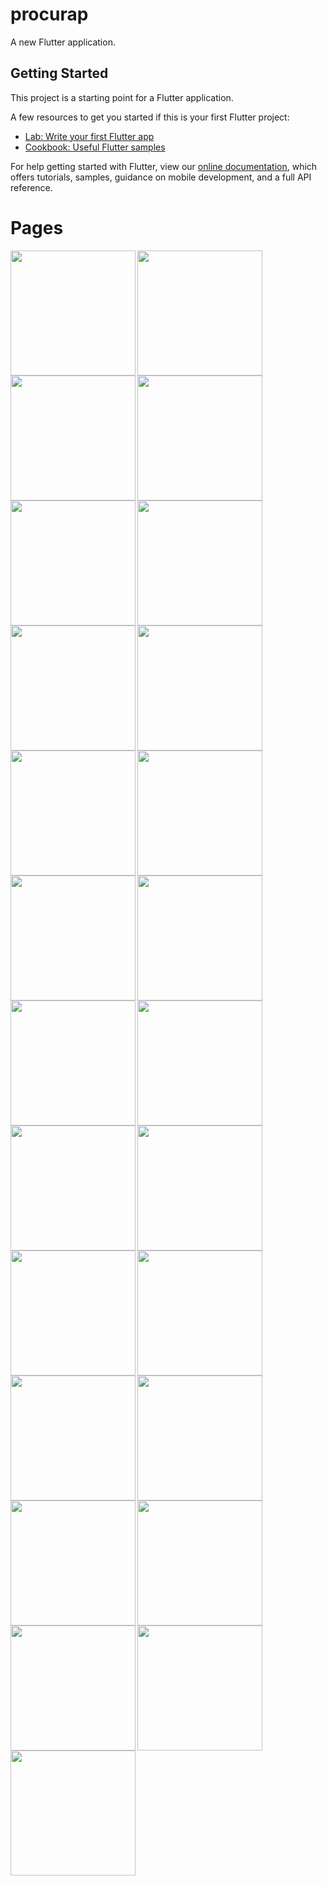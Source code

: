 # procurap

A new Flutter application.

## Getting Started

This project is a starting point for a Flutter application.

A few resources to get you started if this is your first Flutter project:

- [Lab: Write your first Flutter app](https://flutter.dev/docs/get-started/codelab)
- [Cookbook: Useful Flutter samples](https://flutter.dev/docs/cookbook)

For help getting started with Flutter, view our
[online documentation](https://flutter.dev/docs), which offers tutorials,
samples, guidance on mobile development, and a full API reference.

# Pages

<img align="left" src="https://github.com/tainanSantos/procurap/blob/master/images/2.png" width="200"/>
<img align="left" src="https://github.com/tainanSantos/procurap/blob/master/images/3.png" width="200"/>
<img align="left" src="https://github.com/tainanSantos/procurap/blob/master/images/4.png" width="200"/>

<img align="left" src="https://github.com/tainanSantos/procurap/blob/master/images/5.png" width="200"/>
<img align="left" src="https://github.com/tainanSantos/procurap/blob/master/images/6.png" width="200"/>
<img align="left" src="https://github.com/tainanSantos/procurap/blob/master/images/7.png" width="200"/>
<img align="left" src="https://github.com/tainanSantos/procurap/blob/master/images/8.png" width="200"/>
<img align="left" src="https://github.com/tainanSantos/procurap/blob/master/images/9.png" width="200"/>
<img align="left" src="https://github.com/tainanSantos/procurap/blob/master/images/10.png" width="200"/>
<img align="left" src="https://github.com/tainanSantos/procurap/blob/master/images/11.png" width="200"/>
<img align="left" src="https://github.com/tainanSantos/procurap/blob/master/images/12.png" width="200"/>
<img align="left" src="https://github.com/tainanSantos/procurap/blob/master/images/13.png" width="200"/>
<img align="left" src="https://github.com/tainanSantos/procurap/blob/master/images/14.png" width="200"/>
<img align="left" src="https://github.com/tainanSantos/procurap/blob/master/images/15.png" width="200"/>
<img align="left" src="https://github.com/tainanSantos/procurap/blob/master/images/16.png" width="200"/>
<img align="left" src="https://github.com/tainanSantos/procurap/blob/master/images/17.png" width="200"/>
<img align="left" src="https://github.com/tainanSantos/procurap/blob/master/images/18.png" width="200"/>
<img align="left" src="https://github.com/tainanSantos/procurap/blob/master/images/19.png" width="200"/>
<img align="left" src="https://github.com/tainanSantos/procurap/blob/master/images/20.png" width="200"/>
<img align="left" src="https://github.com/tainanSantos/procurap/blob/master/images/21.png" width="200"/>
<img align="left" src="https://github.com/tainanSantos/procurap/blob/master/images/22.png" width="200"/>
<img align="left" src="https://github.com/tainanSantos/procurap/blob/master/images/23.png" width="200"/>
<img align="left" src="https://github.com/tainanSantos/procurap/blob/master/images/24.png" width="200"/>
<img align="left" src="https://github.com/tainanSantos/procurap/blob/master/images/25.png" width="200"/>
<img align="left" src="https://github.com/tainanSantos/procurap/blob/master/images/26.png" width="200"/>
          
